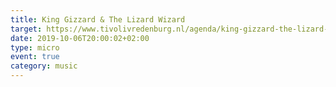 ```yaml
---
title: King Gizzard & The Lizard Wizard
target: https://www.tivolivredenburg.nl/agenda/king-gizzard-the-lizard-wizard-06-10-2019/
date: 2019-10-06T20:00:02+02:00
type: micro
event: true
category: music
---
```

